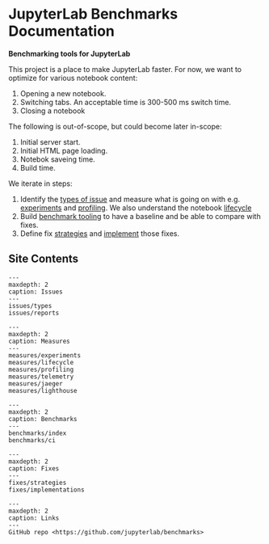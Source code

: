 JupyterLab Benchmarks Documentation
===================================

**Benchmarking tools for JupyterLab**

This project is a place to make JupyterLab faster. For now, we want to optimize for various notebook content:

1. Opening a new notebook.
1. Switching tabs. An acceptable time is 300-500 ms switch time.
1. Closing a notebook

The following is out-of-scope, but could become later in-scope:

1. Initial server start.
1. Initial HTML page loading.
1. Notebok saveing time.
1. Build time.

We iterate in steps:

1. Identify the [types of issue](./issues/types) and measure what is going on with e.g. [experiments](./measures/experiments) and [profiling](./measures/profiling). We also understand the notebook [lifecycle](./measures/lifecycle)
1. Build [benchmark tooling](./benchmarks/index) to have a baseline and be able to compare with fixes.
1. Define fix [strategies](./fixes/strategies) and [implement](./fixes/implementations) those fixes.

## Site Contents

```{toctree}
---
maxdepth: 2
caption: Issues
---
issues/types
issues/reports
```

```{toctree}
---
maxdepth: 2
caption: Measures
---
measures/experiments
measures/lifecycle
measures/profiling
measures/telemetry
measures/jaeger
measures/lighthouse
```

```{toctree}
---
maxdepth: 2
caption: Benchmarks
---
benchmarks/index
benchmarks/ci
```

```{toctree}
---
maxdepth: 2
caption: Fixes
---
fixes/strategies
fixes/implementations
```

```{toctree}
---
maxdepth: 2
caption: Links
---
GitHub repo <https://github.com/jupyterlab/benchmarks>
```
